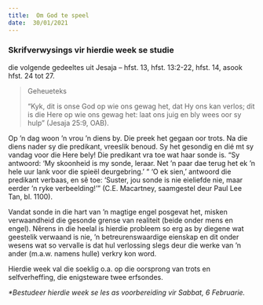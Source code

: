 ```yaml
---
title:  Om God te speel
date:  30/01/2021
---
```


### Skrifverwysings vir hierdie week se studie
die volgende gedeeltes uit Jesaja – hfst. 13, hfst. 13:2-22, hfst. 14, asook hfst. 24 tot 27.

> <p>Geheueteks</p>
> “Kyk, dit is onse God op wie ons gewag het, dat Hy ons kan verlos; dit is die Here op wie ons gewag het: laat ons juig en bly wees oor sy hulp” (Jesaja 25:9, OAB).

Op ’n dag woon ’n vrou ’n diens by. Die preek het gegaan oor trots. Na die diens nader sy die predikant, vreeslik benoud. Sy het gesondig en dié mt sy vandag voor die Here bely! Die predikant vra toe wat haar sonde is. “Sy antwoord: ‘My skoonheid is my sonde, leraar. Net ’n paar dae terug het ek ’n hele uur lank voor die spieël deurgebring.’ “ ‘O ek sien,’ antwoord die predikant verbaas, en sê toe: ‘Suster, jou sonde is nie eieliefde nie, maar eerder ’n ryke verbeelding!’” (C.E. Macartney, saamgestel deur Paul Lee Tan, bl. 1100).

Vandat sonde in die hart van ’n magtige engel posgevat het, misken verwaandheid die gesonde grense van realiteit (beide onder mens en engel). Nêrens in die heelal is hierdie probleem so erg as by diegene wat geestelik verwaand is nie, ’n betreurenswaardige eienskap en dit onder wesens wat so vervalle is dat hul verlossing slegs deur die werke van ’n ander (m.a.w. namens hulle) verkry kon word.

Hierdie week val die soeklig o.a. op die oorsprong van trots en selfverheffing, die enigsteware twee erfsondes.

_*Bestudeer hierdie week se les as voorbereiding vir Sabbat, 6 Februarie._